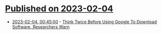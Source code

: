 # [Published on 2023-02-04](index.md)

* [2023-02-04, 00:45:00](https://tech.slashdot.org/story/23/02/03/2233216/think-twice-before-using-google-to-download-software-researchers-warn?utm_source=rss1.0mainlinkanon&utm_medium=feed) - [Think Twice Before Using Google To Download Software, Researchers Warn](https://tech.slashdot.org/story/23/02/03/2233216/think-twice-before-using-google-to-download-software-researchers-warn?utm_source=rss1.0mainlinkanon&utm_medium=feed)

